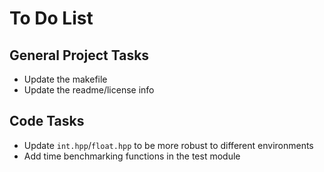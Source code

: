# To Do List

## General Project Tasks
- Update the makefile
- Update the readme/license info

## Code Tasks
- Update `int.hpp`/`float.hpp` to be more robust to different environments
- Add time benchmarking functions in the test module